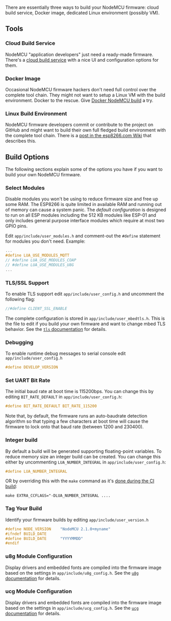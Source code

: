 There are essentially three ways to build your NodeMCU firmware: cloud build service, Docker image, dedicated Linux environment (possibly VM).

## Tools

### Cloud Build Service
NodeMCU "application developers" just need a ready-made firmware. There's a [cloud build service](http://nodemcu-build.com/) with a nice UI and configuration options for them.

### Docker Image
Occasional NodeMCU firmware hackers don't need full control over the complete tool chain. They might not want to setup a Linux VM with the build environment. Docker to the rescue. Give [Docker NodeMCU build](https://hub.docker.com/r/marcelstoer/nodemcu-build/) a try.

### Linux Build Environment
NodeMCU firmware developers commit or contribute to the project on GitHub and might want to build their own full fledged build environment with the complete tool chain. There is a [post in the esp8266.com Wiki](http://www.esp8266.com/wiki/doku.php?id=toolchain#how_to_setup_a_vm_to_host_your_toolchain) that describes this.

## Build Options

The following sections explain some of the options you have if you want to build your own NodeMCU firmware.

### Select Modules
Disable modules you won't be using to reduce firmware size and free up some RAM. The ESP8266 is quite limited in available RAM and running out of memory can cause a system panic. The *default configuration* is designed to run on all ESP modules including the 512 KB modules like ESP-01 and only includes general purpose interface modules which require at most two GPIO pins.

Edit `app/include/user_modules.h` and comment-out the `#define` statement for modules you don't need. Example:

```c
...
#define LUA_USE_MODULES_MQTT
// #define LUA_USE_MODULES_COAP
// #define LUA_USE_MODULES_U8G
...
```

### TLS/SSL Support
To enable TLS support edit `app/include/user_config.h` and uncomment the following flag:

```c
//#define CLIENT_SSL_ENABLE
```

The complete configuration is stored in `app/include/user_mbedtls.h`. This is the file to edit if you build your own firmware and want to change mbed TLS behavior. See the [`tls` documentation](modules/tls.md) for details.

### Debugging
To enable runtime debug messages to serial console edit `app/include/user_config.h`

```c
#define DEVELOP_VERSION
```

### Set UART Bit Rate
The initial baud rate at boot time is 115200bps. You can change this by
editing `BIT_RATE_DEFAULT` in `app/include/user_config.h`:

```c
#define BIT_RATE_DEFAULT BIT_RATE_115200
```

Note that, by default, the firmware runs an auto-baudrate detection algorithm so that typing a few characters at boot time will cause
the firmware to lock onto that baud rate (between 1200 and 230400).

### Integer build
By default a build will be generated supporting floating-point variables.
To reduce memory size an integer build can be created.  You can change this 
either by uncommenting `LUA_NUMBER_INTEGRAL` in `app/include/user_config.h`:

```c
#define LUA_NUMBER_INTEGRAL
```

OR by overriding this with the `make` command as it's [done during the CI
build](https://github.com/nodemcu/nodemcu-firmware/blob/master/.travis.yml#L30):

```
make EXTRA_CCFLAGS="-DLUA_NUMBER_INTEGRAL ....
```

### Tag Your Build
Identify your firmware builds by editing `app/include/user_version.h`

```c
#define NODE_VERSION    "NodeMCU 2.1.0+myname"
#ifndef BUILD_DATE
#define BUILD_DATE      "YYYYMMDD"
#endif
```

### u8g Module Configuration
Display drivers and embedded fonts are compiled into the firmware image based on the settings in `app/include/u8g_config.h`. See the [`u8g` documentation](modules/u8g.md#displays) for details.

### ucg Module Configuration
Display drivers and embedded fonts are compiled into the firmware image based on the settings in `app/include/ucg_config.h`. See the [`ucg` documentation](modules/ucg.md#displays) for details.
